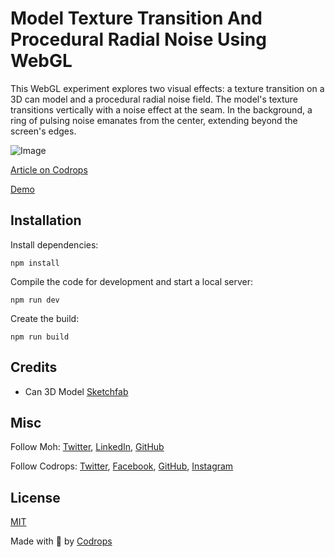 # Model Texture Transition And Procedural Radial Noise Using WebGL

This WebGL experiment explores two visual effects: a texture transition on a 3D can model and a procedural radial noise field. The model's texture transitions vertically with a noise effect at the seam. In the background, a ring of pulsing noise emanates from the center, extending beyond the screen's edges.

![Image](https://tympanus.net/codrops/wp-content/uploads/2024/04/3dcan.jpg)

[Article on Codrops](https://tympanus.net/codrops/?p=77050)

[Demo](https://tympanus.net/Development/TextureTransition/)

## Installation

Install dependencies:

```
npm install
```

Compile the code for development and start a local server:

```
npm run dev
```

Create the build:

```
npm run build
```

## Credits

- Can 3D Model [Sketchfab](https://sketchfab.com/3d-models/energy-drink-game-ready-model-83676feb8b0a4589952cf3676299311b)

## Misc

Follow Moh: [Twitter](https://twitter.com/moohdev), [LinkedIn](https://www.linkedin.com/in/moohdev), [GitHub](https://github.com/mohAmineBrs)

Follow Codrops: [Twitter](http://www.twitter.com/codrops), [Facebook](http://www.facebook.com/codrops), [GitHub](https://github.com/codrops), [Instagram](https://www.instagram.com/codropsss/)

## License

[MIT](LICENSE)

Made with :blue_heart: by [Codrops](http://www.codrops.com)
